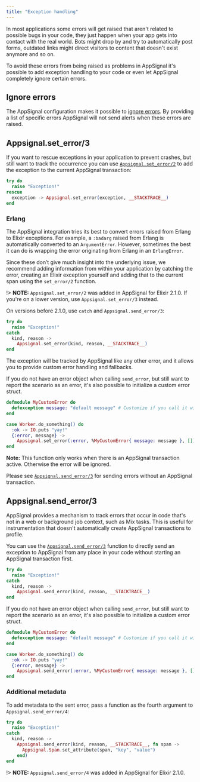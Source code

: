 ```yaml
---
title: "Exception handling"
---
```


In most applications some errors will get raised that aren't related to
possible bugs in your code, they just happen when your app gets into contact
with the real world. Bots might drop by and try to automatically post forms,
outdated links might direct visitors to content that doesn't exist anymore and
so on.

To avoid these errors from being raised as problems in AppSignal it's possible
to add exception handling to your code or even let AppSignal completely ignore
certain errors.

## Ignore errors

The AppSignal configuration makes it possible to [ignore
errors](/elixir/configuration/ignore-errors.html). By providing a list of
specific errors AppSignal will not send alerts when these errors are raised.

## Appsignal.set_error/3

If you want to rescue exceptions in your application to prevent crashes, but
still want to track the occurrence you can use
[`Appsignal.set_error/2`][hexdocs-set_error-2] to add the exception to the
current AppSignal transaction:

```elixir
try do
  raise "Exception!"
rescue
  exception -> Appsignal.set_error(exception, __STACKTRACE__)
end
```
### Erlang

The AppSignal integration tries its best to convert errors raised from Erlang to Elixir exceptions. For example, a `:badarg`
raised from Erlang is automatically converted to an `ArgumentError`. However, sometimes the best it can do is wrapping the error originating from Erlang in an `ErlangError`.

Since these don’t give much insight into the underlying issue, we recommend adding information from within your application by catching the error, creating an Elixir exception yourself and adding that to the current span using the `set_error/2` function.

!> **NOTE:** `Appsignal.set_error/2` was added in AppSignal for Elixir 2.1.0. If you're on a lower version, use `Appsignal.set_error/3` instead.

On versions before 2.1.0, use `catch` and `Appsignal.send_error/3`:

```elixir
try do
  raise "Exception!"
catch
  kind, reason ->
    Appsignal.set_error(kind, reason, __STACKTRACE__)
end
```

The exception will be tracked by AppSignal like any other error, and it allows
you to provide custom error handling and fallbacks.

If you do not have an error object when calling `send_error`, but still want to report the scenario as an error, it's also possible to initialize a custom error struct.

```elixir
defmodule MyCustomError do
  defexception message: "default message" # Customize if you call it without a custom message
end

case Worker.do_something() do
  :ok -> IO.puts "yay!"
  {:error, message} ->
    Appsignal.set_error(:error, %MyCustomError{ message: message }, [])
end
```

**Note:** This function only works when there is an AppSignal transaction active.
Otherwise the error will be ignored.

Please see
[`Appsignal.send_error/3`](#appsignal-send_error-3) for sending errors
without an AppSignal transaction.

## Appsignal.send_error/3

AppSignal provides a mechanism to track errors that occur in code that's not in
a web or background job context, such as Mix tasks. This is useful for
instrumentation that doesn't automatically create AppSignal transactions to
profile.

You can use the [`Appsignal.send_error/3`][hexdocs-send_error] function to
directly send an exception to AppSignal from any place in your code without
starting an AppSignal transaction first.

```elixir
try do
  raise "Exception!"
catch
  kind, reason ->
    Appsignal.send_error(kind, reason, __STACKTRACE__)
end
```

If you do not have an error object when calling `send_error`, but still want to report the scenario as an error, it's also possible to initialize a custom error struct.

```elixir
defmodule MyCustomError do
  defexception message: "default message" # Customize if you call it without a custom message
end

case Worker.do_something() do
  :ok -> IO.puts "yay!"
  {:error, message} ->
    Appsignal.send_error(:error, %MyCustomError{ message: message }, [])
end
```

### Additional metadata

To add metadata to the sent error, pass a function as the fourth argument to
`Appsignal.send_errror/4`:

```elixir
try do
  raise "Exception!"
catch
  kind, reason ->
    Appsignal.send_error(kind, reason, __STACKTRACE__, fn span ->
      Appsignal.Span.set_attribute(span, "key", "value")
    end)
end
```

!> **NOTE:** `Appsignal.send_error/4` was added in AppSignal for Elixir 2.1.0.

[hexdocs-set_error-2]: https://hexdocs.pm/appsignal/Appsignal.Instrumentation.html#set_error/2
[hexdocs-send_error]: https://hexdocs.pm/appsignal/Appsignal.Instrumentation.html#send_error/3
